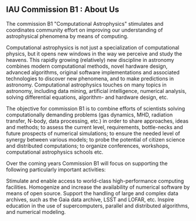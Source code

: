 ## IAU Commission B1 : About Us

The commission B1 "Computational Astrophysics" stimulates and coordinates community effort on improving our understanding of astrophysical phenomena by means of computing.

Computational astrophysics is not just a specialization of computational physics, but it opens new windows in the way we perceive and study the heavens. This rapidly growing (relatively) new discipline in astronomy combines modern computational methods, novel hardware design, advanced algorithms, original software implementations and associated technologies to discover new phenomena, and to make predictions in astronomy. Computational astrophysics touches on many topics in astronomy, including data mining, artificial intelligence, numerical analysis, solving differential equations, algorithm- and hardware design, etc.

The objective for commission B1 is to combine efforts of scientists solving computationally demanding problems (gas dynamics, MHD, radiation transfer, N-body, data processing, etc.) in order to share approaches, ideas and methods; to assess the current level, requirements, bottle-necks and future prospects of numerical simulations; to ensure the needed level of synergy between various models; to probe the potential of citizen science and distributed computations; to organize conferences, workshops, computational astrophysics schools etc.

Over the coming years Commission B1 will focus on supporting the following particularly important activities:

Stimulate and enable access to world-class high-performance computing facilities.
Homogenize and increase the availability of numerical software by means of open source.
Support the handling of large and complex data archives, such as the Gaia data archive, LSST and LOFAR, etc.
Inspire education in the use of supercomputers, parallel and distributed algorithms, and numerical modeling.
